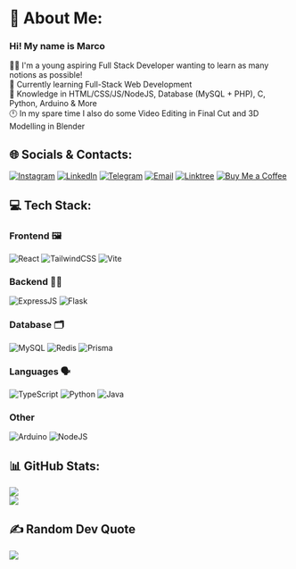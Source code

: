 # 💫 About Me:
### Hi! My name is Marco
🤵‍♂️ I'm a young aspiring Full Stack Developer wanting to learn as many notions as possible!<br>🔭 Currently learning Full-Stack Web Development<br>🧠 Knowledge in HTML/CSS/JS/NodeJS, Database (MySQL + PHP), C, Python, Arduino & More<br>🕛 In my spare time I also do some Video Editing in Final Cut and 3D Modelling in Blender

## 🌐 Socials & Contacts:
[![Instagram](https://img.shields.io/badge/Instagram-%23E4405F.svg?style=for-the-badge&logo=Instagram&logoColor=white)](https://instagram.com/feis._.arts) [![LinkedIn](https://img.shields.io/badge/LinkedIn-0077B5?style=for-the-badge&logo=linkedin&logoColor=white)](www.linkedin.com/in/marco-facecchia-93362b2b2) [![Telegram](https://img.shields.io/badge/Telegram-2CA5E0?style=for-the-badge&logo=telegram&logoColor=white)](https://t.me/Face_Or_Feis) [![Email](https://img.shields.io/badge/website-000000?style=for-the-badge&logo=About.me&logoColor=white
)](https://feiswebsite.it) [![Linktree](https://img.shields.io/badge/linktree-39E09B?style=for-the-badge&logo=linktree&logoColor=white
)](https://linktr.ee/mfeis) [![Buy Me a Coffee](https://img.shields.io/badge/Buy_Me_A_Coffee-FFDD00?style=for-the-badge&logo=buy-me-a-coffee&logoColor=black)](https://buymeacoffee.com/mfacecchia)

## 💻 Tech Stack:
### Frontend 🖼️
![React](https://img.shields.io/badge/React-20232A?style=for-the-badge&logo=react&logoColor=61DAFB) ![TailwindCSS](https://img.shields.io/badge/Tailwind_CSS-38B2AC?style=for-the-badge&logo=tailwind-css&logoColor=white) ![Vite](https://img.shields.io/badge/Vite-B73BFE?style=for-the-badge&logo=vite&logoColor=FFD62E)

### Backend 👨‍💻
![ExpressJS](https://img.shields.io/badge/Express%20js-000000?style=for-the-badge&logo=express&logoColor=white) ![Flask](https://img.shields.io/badge/Flask-000000?style=for-the-badge&logo=flask&logoColor=white)

### Database 🗂️
![MySQL](https://img.shields.io/badge/mysql-%2300000f.svg?style=for-the-badge&logo=mysql&logoColor=white) ![Redis](https://img.shields.io/badge/redis-CC0000.svg?&style=for-the-badge&logo=redis&logoColor=white) ![Prisma](https://img.shields.io/badge/Prisma-3982CE?style=for-the-badge&logo=Prisma&logoColor=white)

### Languages 🗣️
![TypeScript](https://img.shields.io/badge/TypeScript-007ACC?style=for-the-badge&logo=typescript&logoColor=white) ![Python](https://img.shields.io/badge/python-3670A0?style=for-the-badge&logo=python&logoColor=ffdd54) ![Java](https://img.shields.io/badge/Java-ED8B00?style=for-the-badge&logo=openjdk&logoColor=white)

### Other
![Arduino](https://img.shields.io/badge/-Arduino-00979D?style=for-the-badge&logo=Arduino&logoColor=white) ![NodeJS](https://img.shields.io/badge/Node%20js-339933?style=for-the-badge&logo=nodedotjs&logoColor=white)

## 📊 GitHub Stats:
![](https://github-readme-streak-stats.herokuapp.com/?user=mfacecchia&theme=midnight-purple&hide_border=false)<br/>
![](https://github-readme-stats.vercel.app/api/top-langs/?username=mfacecchia&theme=midnight-purple&hide_border=false&include_all_commits=true&count_private=true&layout=compact)

## ✍️ Random Dev Quote
![](https://quotes-github-readme.vercel.app/api?type=vetical&theme=tokyonight)
